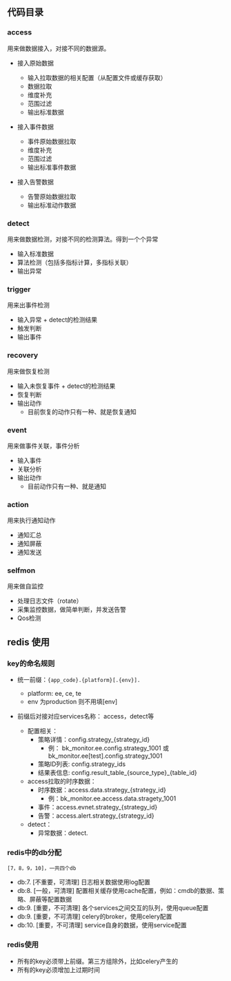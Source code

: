 ## 代码目录

### access

用来做数据接入，对接不同的数据源。

- 接入原始数据
    - 输入拉取数据的相关配置（从配置文件或缓存获取）
    - 数据拉取
    - 维度补充
    - 范围过滤
    - 输出标准数据

- 接入事件数据
    - 事件原始数据拉取
    - 维度补充
    - 范围过滤
    - 输出标准事件数据

- 接入告警数据
    - 告警原始数据拉取
    - 输出标准动作数据


### detect

用来做数据检测，对接不同的检测算法。得到一个个异常

- 输入标准数据
- 算法检测（包括多指标计算，多指标关联）
- 输出异常


### trigger

用来出事件检测

- 输入异常 + detect的检测结果
- 触发判断
- 输出事件


### recovery

用来做恢复检测

- 输入未恢复事件 + detect的检测结果
- 恢复判断
- 输出动作
    - 目前恢复的动作只有一种、就是恢复通知


### event

用来做事件关联，事件分析

- 输入事件
- 关联分析
- 输出动作
    - 目前动作只有一种、就是通知


### action

用来执行通知动作

- 通知汇总
- 通知屏蔽
- 通知发送


### selfmon

用来做自监控

- 处理日志文件（rotate） 
- 采集监控数据，做简单判断，并发送告警
- Qos检测


## redis 使用

### key的命名规则

- 统一前缀：`{app_code}.{platform}[.{env}].`

    - platform: ee, ce, te
    - env 为production 则不用填\[env]

- 前缀后对接对应services名称： access，detect等
    - 配置相关： 
      - 策略详情：config.strategy_{strategy_id}
        - 例： bk_monitor.ee.config.strategy_1001 或 bk_monitor.ee\[test].config.strategy_1001 
      - 策略ID列表: config.strategy_ids
      - 结果表信息: config.result_table_{source_type}_{table_id}
    - access拉取的时序数据：
        - 时序数据：access.data.strategy_{strategy_id}
            - 例：bk_monitor.ee.access.data.stragety_1001
        - 事件：access.evnet.strategy_{strategy_id}
        - 告警：access.alert.strategy_{strategy_id}
    - detect：
        - 异常数据：detect.

 
### redis中的db分配

    [7，8，9，10]，一共四个db
    
- db:7. [不重要，可清理] 日志相关数据使用log配置
- db:8. [一般，可清理]   配置相关缓存使用cache配置，例如：cmdb的数据、策略、屏蔽等配置数据
- db:9. [重要，不可清理] 各个services之间交互的队列，使用queue配置
- db:9. [重要，不可清理] celery的broker，使用celery配置
- db:10. [重要，不可清理] service自身的数据，使用service配置


### redis使用

- 所有的key必须带上前缀。第三方组除外，比如celery产生的
- 所有的key必须增加上过期时间
 